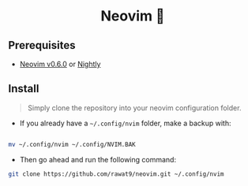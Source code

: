 <h1 align="center">Neovim 🚀</h1>


## Prerequisites
- [Neovim v0.6.0](https://github.com/neovim/neovim/releases/tag/v0.6.0) or [Nightly](https://github.com/neovim/neovim/releases/tag/nightly)


## Install
> Simply clone the repository into your neovim configuration folder.

- If you already have a `~/.config/nvim` folder, make a backup with:

```bash

mv ~/.config/nvim ~/.config/NVIM.BAK
```

- Then go ahead and run the following command:

```bash
git clone https://github.com/rawat9/neovim.git ~/.config/nvim
```

